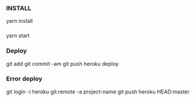 ### INSTALL

yarn install

###

yarn start

### Deploy

git add
git commit -am
git push heroku deploy

### Error deploy

git login -i
heroku git:remote -a project-name
git push heroku HEAD:master
